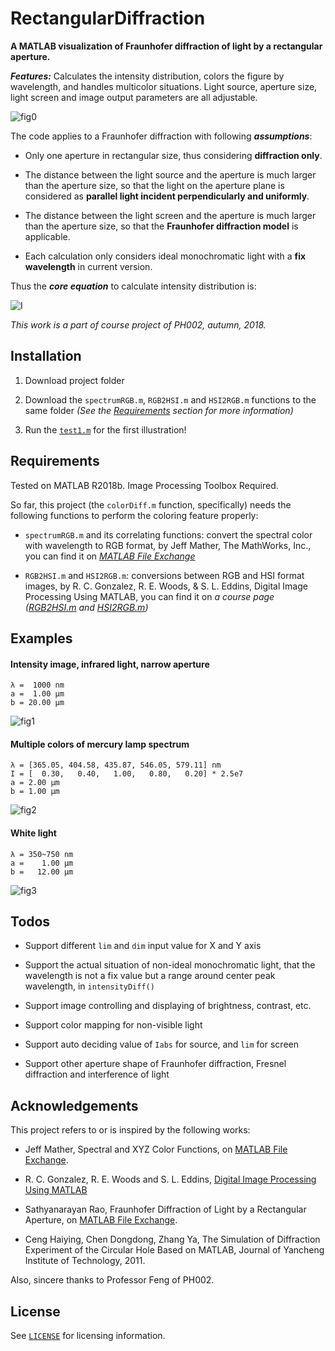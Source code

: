 # RectangularDiffraction

**A MATLAB visualization of Fraunhofer diffraction of light by a rectangular aperture.**

***Features:*** Calculates the intensity distribution, colors the figure by wavelength, and handles multicolor situations. Light source, aperture size, light screen and image output parameters are all adjustable.

![fig0](docs/L500A1B1.png)

The code applies to a Fraunhofer diffraction with following ***assumptions***:

*   Only one aperture in rectangular size, thus considering **diffraction only**.

*   The distance between the light source and the aperture is much larger than the aperture size, so that the light on the aperture plane is considered as **parallel light incident perpendicularly and uniformly**.

*   The distance between the light screen and the aperture is much larger than the aperture size, so that the **Fraunhofer diffraction model** is applicable.

*   Each calculation only considers ideal monochromatic light with a **fix wavelength** in current version.

Thus the ***core equation*** to calculate intensity distribution is:

![I](docs/EquationI.png)

*This work is a part of course project of PH002, autumn, 2018.*


## Installation

1.  Download project folder

2.  Download the `spectrumRGB.m`, `RGB2HSI.m` and `HSI2RGB.m` functions to the same folder *(See the [Requirements](#Requirements) section for more information)*

3.  Run the [`test1.m`](test1.m) for the first illustration!


## Requirements

Tested on MATLAB R2018b. Image Processing Toolbox Required.

So far, this project (the `colorDiff.m` function, specifically) needs the following functions to perform the coloring feature properly:

*   `spectrumRGB.m` and its correlating functions: convert the spectral color with wavelength to RGB format, by Jeff Mather, The MathWorks, Inc., you can find it on [*MATLAB File Exchange*](https://www.mathworks.com/matlabcentral/fileexchange/7021-spectral-and-xyz-color-functions)

*   `RGB2HSI.m` and `HSI2RGB.m`: conversions between RGB and HSI format images, by R. C. Gonzalez, R. E. Woods, & S. L. Eddins,  Digital Image Processing Using MATLAB, you can find it on *a course page ([RGB2HSI.m](http://fourier.eng.hmc.edu/e161/dipum/rgb2hsi.m) and [HSI2RGB.m](http://fourier.eng.hmc.edu/e161/dipum/hsi2rgb.m))*


## Examples

#### Intensity image, infrared light, narrow aperture
```
λ =  1000 nm
a =  1.00 μm
b = 20.00 μm
```
![fig1](docs/L1000A1B20.png)

#### Multiple colors of mercury lamp spectrum
```
λ = [365.05, 404.58, 435.87, 546.05, 579.11] nm
I = [  0.30,   0.40,   1.00,   0.80,   0.20] * 2.5e7
a = 2.00 μm
b = 1.00 μm
```
![fig2](docs/LHgA2B1.png)

#### White light
```
λ = 350~750 nm
a =    1.00 μm
b =   12.00 μm
```
![fig3](docs/LWLA1B12.png)


## Todos

*   Support different `lim` and `dim` input value for X and Y axis

*   Support the actual situation of non-ideal monochromatic light, that the wavelength is not a fix value but a range around center peak wavelength, in `intensityDiff()`

*   Support image controlling and displaying of brightness, contrast, etc.

*   Support color mapping for non-visible light

*   Support auto deciding value of `Iabs` for source, and `lim` for screen

*   Support other aperture shape of Fraunhofer diffraction, Fresnel diffraction and interference of light


## Acknowledgements

This project refers to or is inspired by the following works:

*   Jeff Mather, Spectral and XYZ Color Functions, on [MATLAB File Exchange](https://www.mathworks.com/matlabcentral/fileexchange/7021-spectral-and-xyz-color-functions).

*   R. C. Gonzalez, R. E. Woods and S. L. Eddins, [Digital Image Processing Using MATLAB](http://fourier.eng.hmc.edu/e161/)

*   Sathyanarayan Rao, Fraunhofer Diffraction of Light by a Rectangular Aperture, on [MATLAB File Exchange](https://www.mathworks.com/matlabcentral/fileexchange/47029-fraunhofer-diffraction-of-light-by-a-rectangular-aperture).

*   Ceng Haiying, Chen Dongdong, Zhang Ya, The Simulation of Diffraction Experiment of the Circular Hole Based on MATLAB, Journal of Yancheng Institute of Technology, 2011.

Also, sincere thanks to Professor Feng of PH002.


## License

See [`LICENSE`](LICENSE) for licensing information.

